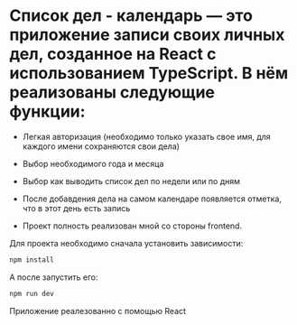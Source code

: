 # Список дел - календарь  — это приложение записи своих личных дел, созданное на React с использованием TypeScript. В нём реализованы следующие функции:

- Легкая авторизация (необходимо только указать свое имя, для каждого имени сохраняются свои дела)

- Выбор необходимого года и месяца

- Выбор как выводить список дел по недели или по дням

- После добавдения дела на самом календаре появляется отметка, что в этот день есть запись

- Проект полность реализован мной со стороны frontend.

Для проекта необходимо сначала установить зависимости:
```js
npm install
```
А после запустить его:
```js
npm run dev
```
Приложение реалезованно с помощью React
